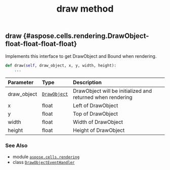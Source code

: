 ﻿---
title: draw method
second_title: Aspose.Cells for Python via .NET API References
description: 
type: docs
weight: 20
url: /aspose.cells.rendering/drawobjecteventhandler/draw/
is_root: false
---

## draw {#aspose.cells.rendering.DrawObject-float-float-float-float}

Implements this interface to get DrawObject and Bound when rendering.



```python
def draw(self, draw_object, x, y, width, height):
    ...
```


| Parameter | Type | Description |
| :- | :- | :- |
| draw_object | [`DrawObject`](/cells/python-net/aspose.cells.rendering/drawobject) | DrawObject will be initialized and returned when rendering |
| x | float | Left of DrawObject |
| y | float | Top of DrawObject |
| width | float | Width of DrawObject |
| height | float | Height of DrawObject |



### See Also
* module [`aspose.cells.rendering`](../../)
* class [`DrawObjectEventHandler`](/cells/python-net/aspose.cells.rendering/drawobjecteventhandler)
